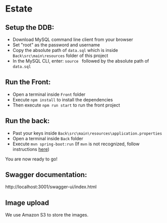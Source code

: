 # Estate

## Setup the DDB:
- Download MySQL command line client from your browser
- Set "root" as the password and username
- Copy the absolute path of `data.sql` which is inside `Back\src\main\resources` folder of this project
- In the MySQL CLI, enter: `source ` followed by the absolute path of `data.sql`

## Run the Front:
- Open a terminal inside `Front` folder
- Execute `npm install` to install the dependencies
- Then execute `npm run start` to run the front project

## Run the back:
- Past your keys inside `Back\src\main\resources\application.properties`
- Open a terminal inside `Back` folder
- Execute `mvn spring-boot:run` (If `mvn` is not recognized, follow instructions [here](https://www.baeldung.com/install-maven-on-windows-linux-mac))

You are now ready to go!

## Swagger documentation:
http://localhost:3001/swagger-ui/index.html

## Image upload
We use Amazon S3 to store the images. 
